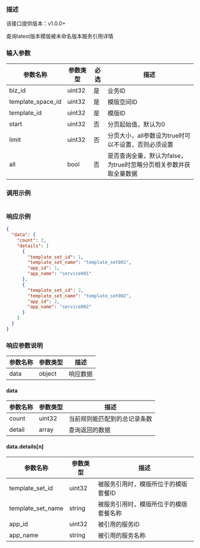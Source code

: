 ### 描述

该接口提供版本：v1.0.0+

查询latest版本模版被未命名版本服务引用详情

### 输入参数

| 参数名称          | 参数类型 | 必选 | 描述                                                         |
| ----------------- | -------- | ---- | ------------------------------------------------------------ |
| biz_id            | uint32   | 是   | 业务ID                                                       |
| template_space_id | uint32   | 是   | 模版空间ID                                                   |
| template_id       | uint32   | 是   | 模版ID                                                       |
| start             | uint32   | 否   | 分页起始值，默认为0                                          |
| limit             | uint32   | 否   | 分页大小，all参数设为true时可以不设置，否则必须设置          |
| all               | bool     | 否   | 是否查询全量，默认为false，为true时忽略分页相关参数并获取全量数据 |

### 调用示例

```json

```

### 响应示例

```json
{
  "data": {
    "count": 2,
    "details": [
      {
        "template_set_id": 1,
        "template_set_name": "template_set001",
        "app_id": 1,
        "app_name": "service001"
      },
      {
        "template_set_id": 2,
        "template_set_name": "template_set002",
        "app_id": 2,
        "app_name": "service002"
      }
    ]
  }
}
```

### 响应参数说明

| 参数名称 | 参数类型 | 描述     |
| -------- | -------- | -------- |
| data     | object   | 响应数据 |

#### data

| 参数名称 | 参数类型 | 描述                         |
| -------- | -------- | ---------------------------- |
| count    | uint32   | 当前规则能匹配到的总记录条数 |
| detail   | array    | 查询返回的数据               |

#### data.details[n]

| 参数名称          | 参数类型 | 描述                                   |
| ----------------- | -------- | -------------------------------------- |
| template_set_id   | uint32   | 被服务引用时，模版所位于的模版套餐ID   |
| template_set_name | string   | 被服务引用时，模版所位于的模版套餐名称 |
| app_id            | uint32   | 被引用的服务ID                         |
| app_name          | string   | 被引用的服务名称                       |

